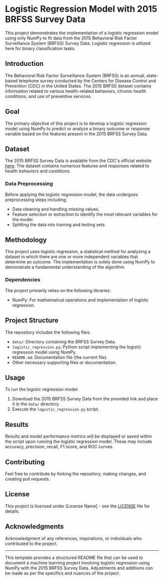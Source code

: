 # Logistic Regression Model with 2015 BRFSS Survey Data

This project demonstrates the implementation of a logistic regression model using only NumPy to fit data from the 2015 Behavioral Risk Factor Surveillance System (BRFSS) Survey Data. Logistic regression is utilized here for binary classification tasks.

## Introduction

The Behavioral Risk Factor Surveillance System (BRFSS) is an annual, state-based telephone survey conducted by the Centers for Disease Control and Prevention (CDC) in the United States. The 2015 BRFSS dataset contains information related to various health-related behaviors, chronic health conditions, and use of preventive services.

## Goal

The primary objective of this project is to develop a logistic regression model using NumPy to predict or analyze a binary outcome or response variable based on the features present in the 2015 BRFSS Survey Data.

## Dataset

The 2015 BRFSS Survey Data is available from the CDC's official website [here](https://www.cdc.gov/brfss/annual_data/annual_2015.html). The dataset contains numerous features and responses related to health behaviors and conditions.

### Data Preprocessing

Before applying the logistic regression model, the data undergoes preprocessing steps including:

- Data cleaning and handling missing values.
- Feature selection or extraction to identify the most relevant variables for the model.
- Splitting the data into training and testing sets.

## Methodology

This project uses logistic regression, a statistical method for analyzing a dataset in which there are one or more independent variables that determine an outcome. The implementation is solely done using NumPy to demonstrate a fundamental understanding of the algorithm.

### Dependencies

The project primarily relies on the following libraries:

- NumPy: For mathematical operations and implementation of logistic regression.

## Project Structure

The repository includes the following files:

- `data/`: Directory containing the BRFSS Survey Data.
- `logistic_regression.py`: Python script implementing the logistic regression model using NumPy.
- `README.md`: Documentation file (the current file).
- Other necessary supporting files or documentation.

## Usage

To run the logistic regression model:

1. Download the 2015 BRFSS Survey Data from the provided link and place it in the `data/` directory.
2. Execute the `logistic_regression.py` script.

## Results

Results and model performance metrics will be displayed or saved within the script upon running the logistic regression model. These may include accuracy, precision, recall, F1 score, and ROC curves.

## Contributing

Feel free to contribute by forking the repository, making changes, and creating pull requests.

## License

This project is licensed under [License Name] - see the [LICENSE](link-to-license-file) file for details.

## Acknowledgments

Acknowledgment of any references, inspirations, or individuals who contributed to the project.

---

This template provides a structured README file that can be used to document a machine learning project involving logistic regression using NumPy with the 2015 BRFSS Survey Data. Adjustments and additions can be made as per the specifics and nuances of the project.